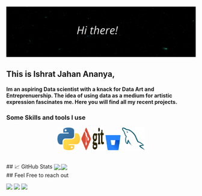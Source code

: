 ![Header](header.gif)

## This is Ishrat Jahan Ananya,
####   Im an aspiring Data scientist with a knack for Data Art and Entreprenuership. The idea of using data as a medium for artistic expression fascinates me. Here you will find all my recent projects. 

### Some Skills and tools I use

<p align="center">
	<img title="Python" alt="Python" src="images/python.svg" width="60" height="60" />
	<img title="Git" alt="Python" src="images/git.svg" width="60" height="60" />
	<img title="Bitbucket" alt="Python" src="images/bitbucket.svg" width="40" height="40" />
	<img title="MySQL" alt="Python" src="images/mysql.svg" width="60" height="60" />
	
</p>
<br>	
## &#x1f4c8; GitHub Stats

<a href="https://github.com/coreprinciple97/coreprinciple97">
  <img align="center" src="https://github-readme-stats.vercel.app/api/top-langs/?username=coreprinciple97&show_icons=true&hide=php,html&title_color=5db5ec&text_color=fff&icon_color=5db5ec&bg_color=000" />
</a>

<a href="https://github.com/coreprinciple97/coreprinciple97">
  <img align="center" src="https://github-readme-stats.vercel.app/api?username=coreprinciple97&show_icons=true&line_height=27&count_private=true&title_color=5db5ec&text_color=fff&icon_color=5db5ec&bg_color=000"  />
</a>
<br>
## Feel Free to reach out
<p>
<a target="_blank" href="https://www.linkedin.com/in/ishrat-jahan-ananya-b0785315a/"><img src="https://img.shields.io/badge/-LinkedIn-0077B5?style=for-the-badge&logo=Linkedin&logoColor=white"></img></a>
<a target="_blank" href="mailto:ajishrat97@gmail.com"><img src="https://img.shields.io/badge/-Gmail-D14836?style=for-the-badge&logo=Gmail&logoColor=white"></img></a>
<a target="_blank" href="https://medium.com/@ajishrat97"><img src="https://img.shields.io/badge/-Medium-12100E?style=for-the-badge&logo=Medium&logoColor=white"></img></a>
<br>
</p>
